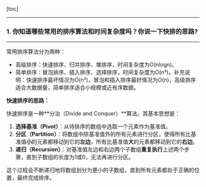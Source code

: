 [toc]

---

### 1. 你知道哪些常用的排序算法和时间复杂度吗？你说一下快排的思路?

------

常用排序算法分为两种：

- 高级排序：快速排序、归并排序、堆排序，时间复杂度为O(nlogn)。
- 简单排序：冒泡排序、插入排序、选择排序，时间复杂度为O(n²)。补充说明：快速排序最坏情况为O(n²)，冒泡和插入排序最好情况为O(n)，高级排序适合大数据量，简单排序适合小规模或近有序数据。

**快速排序的思路：**

快速排序是一种**分治（Divide and Conquer）**算法。其基本思想是：

1. **选择基准（Pivot）**：从待排序的数组中选取一个元素作为基准值。
2. **分区（Partition）**：将数组中除基准值外的所有元素进行分区，使得所有比基准值**小**的元素都移动到它的**左边**，所有比基准值**大**的元素都移动到它的**右边**。
3. **递归（Recursion）**：对基准值左边和右边两个子数组**重复执行**上述两个步骤，直到子数组的长度为1或0，无法再进行分区。

这个过程会不断递归地将数组划分为更小的子数组，直到所有元素都处于正确的位置，最终完成排序。